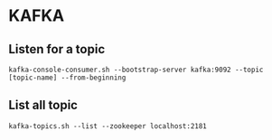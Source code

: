 # KAFKA
## Listen for a topic
```
kafka-console-consumer.sh --bootstrap-server kafka:9092 --topic [topic-name] --from-beginning
```

## List all topic
```
kafka-topics.sh --list --zookeeper localhost:2181
```